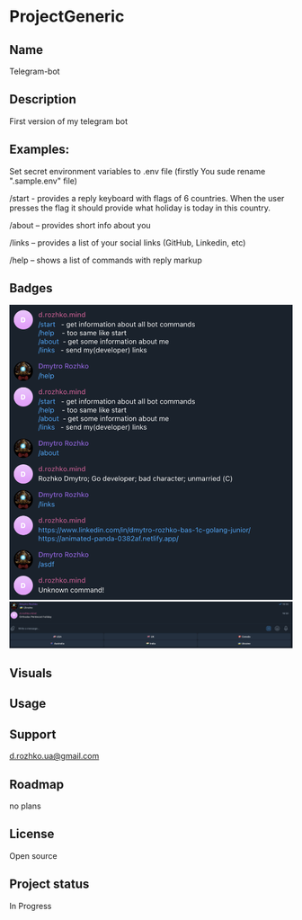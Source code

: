 # ProjectGeneric

## Name
Telegram-bot

## Description
First version of my telegram bot

## Examples:
Set secret environment variables to .env file (firstly You sude rename ".sample.env" file) 

/start - provides a reply keyboard with flags of 6 countries. When the user presses the flag it should provide what holiday is today in this country.

/about – provides short info about you

/links – provides a list of your social links (GitHub, Linkedin, etc)

/help – shows a list of commands with reply markup

## Badges
![alt text](/storage/img/example.png)
![alt text](/storage/img/flags.png)

## Visuals

## Usage

## Support
d.rozhko.ua@gmail.com

## Roadmap
no plans

## License
Open source

## Project status
In Progress

